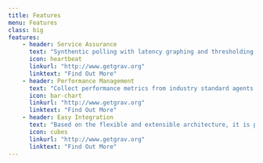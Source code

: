 ```yaml
---
title: Features
menu: Features
class: big
features:
	- header: Service Assurance
	  text: "Synthentic polling with latency graphing and thresholding. Out-of-the-box support for many applications with configurable service monitors. Remote monitoring of application and services from users perspective. Generate Alarms based on Syslog and SNMP Traps."
	  icon: heartbeat
	  linkurl: "http://www.getgrav.org"
	  linktext: "Find Out More"
	- header: Performance Management
	  text: "Collect performance metrics from industry standard agents via SNMP, JMX, WMI, NRPE, NSClient++ and XMP just by configuration. Integrate with customizable performance data collection via HTTP, JDBC and XML."
	  icon: bar-chart
	  linkurl: "http://www.getgrav.org" 
	  linktext: "Find Out More"
	- header: Easy Integration
	  text: "Based on the flexible and extensible architecture, it is possible to extend the service polling and performance data collection framework. Integration OpenNMS in your existing infrastructure with strong north bound interfaces for Alarms and ReST API."
	  icon: cubes
	  linkurl: "http://www.getgrav.org" 
	  linktext: "Find Out More"
---
```

